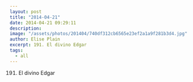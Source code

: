 ```yaml
---
layout: post
title: "2014-04-21"
date: 2014-04-21 09:29:11
description: 
image: "/assets/photos/201404/740df312cb6565e23ef2a1a9f281b3d4.jpg"
author: Elise Plain
excerpt: 191. El divino Edgar
tags: 
  - all
---
```


191. El divino Edgar
<p></p>
